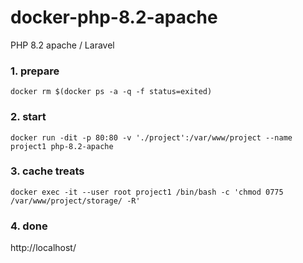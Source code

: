 # docker-php-8.2-apache
PHP 8.2 apache / Laravel

### 1. prepare
`docker rm $(docker ps -a -q -f status=exited)`

### 2. start

`docker run -dit -p 80:80 -v './project':/var/www/project --name project1 php-8.2-apache`

### 3. cache treats

`docker exec -it --user root project1 /bin/bash -c 'chmod 0775 /var/www/project/storage/ -R'`

### 4. done
http://localhost/